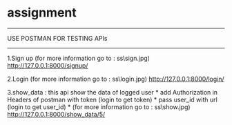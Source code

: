 # assignment
___________________________________________________________________
USE POSTMAN FOR TESTING APIs
___________________________________________________________________

1.Sign up (for more information go to : ss\sign.jpg)
  http://127.0.0.1:8000/signup/
  
2.Login (for more information go to : ss\login.jpg)
  http://127.0.0.1:8000/login/
  
3.show_data : this api show the data of logged user 
              * add Authorization in Headers of postman with token (login to get token)
              * pass user_id with url (login to get user_id)
              * (for more information go to : ss\show.jpg)
  http://127.0.0.1:8000/show_data/5/
  
